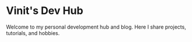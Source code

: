# Vinit's Dev Hub
Welcome to my personal development hub and blog. Here I share projects, tutorials, and hobbies.
